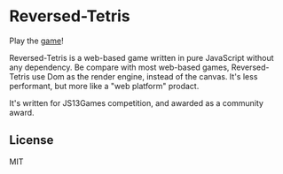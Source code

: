 # Reversed-Tetris

Play the [game](http://changbenny.github.io/reversed-tetris/)!

Reversed-Tetris is a web-based game written in pure JavaScript without any dependency. Be compare with most web-based games, Reversed-Tetris use Dom as the render engine, instead of the canvas. It's less performant, but more like a "web platform" prodact.

It's written for JS13Games competition, and awarded as a community award.

## License
MIT
